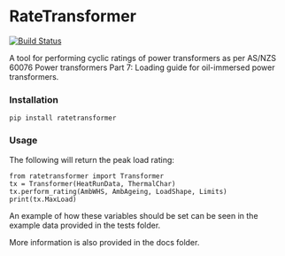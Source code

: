 RateTransformer
===============
[![Build Status](https://travis-ci.org/aguinane/RateTransformer.svg?branch=develop)](https://travis-ci.org/aguinane/RateTransformer)

A tool for performing cyclic ratings of power transformers as per
AS/NZS 60076 Power transformers Part 7: Loading guide for oil-immersed power transformers.


### Installation
```
pip install ratetransformer
```

### Usage
The following will return the peak load rating:
```
from ratetransformer import Transformer
tx = Transformer(HeatRunData, ThermalChar)
tx.perform_rating(AmbWHS, AmbAgeing, LoadShape, Limits)
print(tx.MaxLoad)
```

An example of how these variables should be set can be seen in the example data provided in the tests folder.

More information is also provided in the docs folder.
